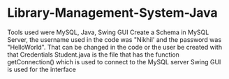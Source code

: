 # Library-Management-System-Java
Tools used were MySQL, Java, Swing GUI
Create a Schema in MySQL Server, the username used in the code was "Nikhil' and the password was "HelloWorld". That can be changed in the code or the user be created with that Credentials
Student.java is the file that has the function getConnection() which is used to connect to the MySQL server
Swing GUI is used for the interface
